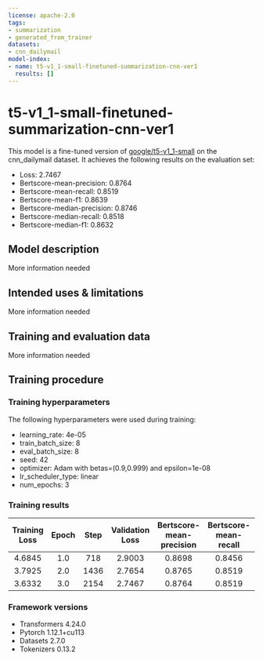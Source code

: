 ```yaml
---
license: apache-2.0
tags:
- summarization
- generated_from_trainer
datasets:
- cnn_dailymail
model-index:
- name: t5-v1_1-small-finetuned-summarization-cnn-ver1
  results: []
---
```


<!-- This model card has been generated automatically according to the information the Trainer had access to. You
should probably proofread and complete it, then remove this comment. -->

# t5-v1_1-small-finetuned-summarization-cnn-ver1

This model is a fine-tuned version of [google/t5-v1_1-small](https://huggingface.co/google/t5-v1_1-small) on the cnn_dailymail dataset.
It achieves the following results on the evaluation set:
- Loss: 2.7467
- Bertscore-mean-precision: 0.8764
- Bertscore-mean-recall: 0.8519
- Bertscore-mean-f1: 0.8639
- Bertscore-median-precision: 0.8746
- Bertscore-median-recall: 0.8518
- Bertscore-median-f1: 0.8632

## Model description

More information needed

## Intended uses & limitations

More information needed

## Training and evaluation data

More information needed

## Training procedure

### Training hyperparameters

The following hyperparameters were used during training:
- learning_rate: 4e-05
- train_batch_size: 8
- eval_batch_size: 8
- seed: 42
- optimizer: Adam with betas=(0.9,0.999) and epsilon=1e-08
- lr_scheduler_type: linear
- num_epochs: 3

### Training results

| Training Loss | Epoch | Step | Validation Loss | Bertscore-mean-precision | Bertscore-mean-recall | Bertscore-mean-f1 | Bertscore-median-precision | Bertscore-median-recall | Bertscore-median-f1 |
|:-------------:|:-----:|:----:|:---------------:|:------------------------:|:---------------------:|:-----------------:|:--------------------------:|:-----------------------:|:-------------------:|
| 4.6845        | 1.0   | 718  | 2.9003          | 0.8698                   | 0.8456                | 0.8574            | 0.8693                     | 0.8445                  | 0.8570              |
| 3.7925        | 2.0   | 1436 | 2.7654          | 0.8765                   | 0.8519                | 0.8639            | 0.8745                     | 0.8512                  | 0.8629              |
| 3.6332        | 3.0   | 2154 | 2.7467          | 0.8764                   | 0.8519                | 0.8639            | 0.8746                     | 0.8518                  | 0.8632              |


### Framework versions

- Transformers 4.24.0
- Pytorch 1.12.1+cu113
- Datasets 2.7.0
- Tokenizers 0.13.2
